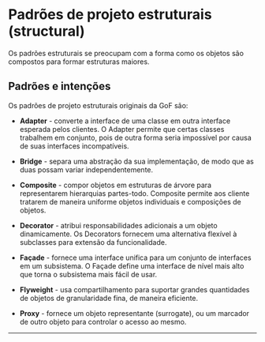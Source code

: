 # Padrões de projeto estruturais (structural)

Os padrões estruturais se preocupam com a forma como os objetos são compostos para formar estruturas maiores.

## Padrões e intenções

Os padrões de projeto estruturais originais da GoF são:

- **Adapter** - converte a interface de uma classe em outra interface esperada pelos clientes. O Adapter permite que certas classes trabalhem em conjunto, pois de outra forma seria impossível por causa de suas interfaces incompatíveis.

- **Bridge** - separa uma abstração da sua implementação, de modo que as duas possam variar independentemente. 

- **Composite** - compor objetos em estruturas de árvore para representarem hierarquias partes-todo. Composite permite aos cliente tratarem de maneira uniforme objetos individuais e composições de objetos.

- **Decorator** - atribui responsabilidades adicionais a um objeto dinamicamente. Os Decorators fornecem uma alternativa flexível à subclasses para extensão da funcionalidade. 

- **Façade** - fornece uma interface unifica para um conjunto de interfaces em um subsistema. O Façade define uma interface de nível mais alto que torna o subsistema mais fácil de usar.

- **Flyweight** - usa compartilhamento para suportar grandes quantidades de objetos de granularidade fina, de maneira eficiente.

- **Proxy** - fornece um objeto representante (surrogate), ou um marcador de outro objeto para controlar o acesso ao mesmo.

***

